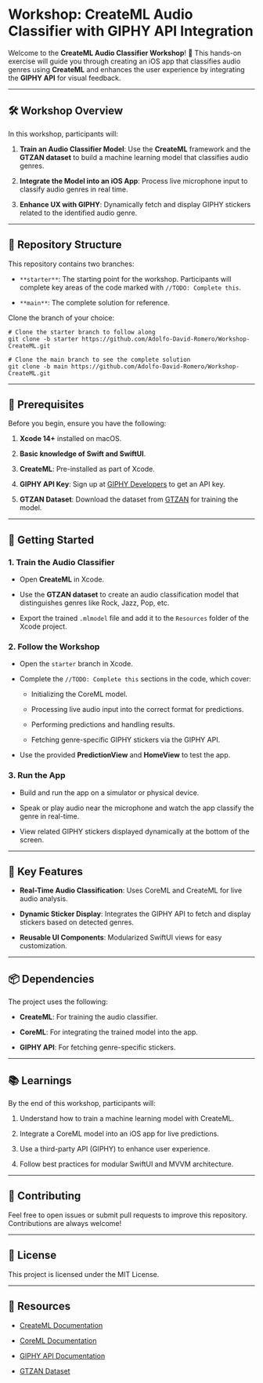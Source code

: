 Workshop: CreateML Audio Classifier with GIPHY API Integration
==============================================================

Welcome to the **CreateML Audio Classifier Workshop**! 🎵 This hands-on exercise will guide you through creating an iOS app that classifies audio genres using **CreateML** and enhances the user experience by integrating the **GIPHY API** for visual feedback.

* * * * *

🛠️ Workshop Overview
---------------------

In this workshop, participants will:

1.  **Train an Audio Classifier Model**: Use the **CreateML** framework and the **GTZAN dataset** to build a machine learning model that classifies audio genres.

2.  **Integrate the Model into an iOS App**: Process live microphone input to classify audio genres in real time.

3.  **Enhance UX with GIPHY**: Dynamically fetch and display GIPHY stickers related to the identified audio genre.

* * * * *

📂 Repository Structure
-----------------------

This repository contains two branches:

-   `**starter**`: The starting point for the workshop. Participants will complete key areas of the code marked with `//TODO: Complete this`.

-   `**main**`: The complete solution for reference.

Clone the branch of your choice:

```
# Clone the starter branch to follow along
git clone -b starter https://github.com/Adolfo-David-Romero/Workshop-CreateML.git

# Clone the main branch to see the complete solution
git clone -b main https://github.com/Adolfo-David-Romero/Workshop-CreateML.git
```

* * * * *

🧰 Prerequisites
----------------

Before you begin, ensure you have the following:

1.  **Xcode 14+** installed on macOS.

2.  **Basic knowledge of Swift and SwiftUI**.

3.  **CreateML**: Pre-installed as part of Xcode.

4.  **GIPHY API Key**: Sign up at [GIPHY Developers](https://developers.giphy.com/) to get an API key.

5.  **GTZAN Dataset**: Download the dataset from [GTZAN](https://www.kaggle.com/datasets/andradaolteanu/gtzan-dataset-music-genre-classification) for training the model.

* * * * *

🚀 Getting Started
------------------

### 1\. Train the Audio Classifier

-   Open **CreateML** in Xcode.

-   Use the **GTZAN dataset** to create an audio classification model that distinguishes genres like Rock, Jazz, Pop, etc.

-   Export the trained `.mlmodel` file and add it to the `Resources` folder of the Xcode project.

### 2\. Follow the Workshop

-   Open the `starter` branch in Xcode.

-   Complete the `//TODO: Complete this` sections in the code, which cover:

    -   Initializing the CoreML model.

    -   Processing live audio input into the correct format for predictions.

    -   Performing predictions and handling results.

    -   Fetching genre-specific GIPHY stickers via the GIPHY API.

-   Use the provided **PredictionView** and **HomeView** to test the app.

### 3\. Run the App

-   Build and run the app on a simulator or physical device.

-   Speak or play audio near the microphone and watch the app classify the genre in real-time.

-   View related GIPHY stickers displayed dynamically at the bottom of the screen.

* * * * *

🌟 Key Features
---------------

-   **Real-Time Audio Classification**: Uses CoreML and CreateML for live audio analysis.

-   **Dynamic Sticker Display**: Integrates the GIPHY API to fetch and display stickers based on detected genres.

-   **Reusable UI Components**: Modularized SwiftUI views for easy customization.

* * * * *

📦 Dependencies
---------------

The project uses the following:

-   **CreateML**: For training the audio classifier.

-   **CoreML**: For integrating the trained model into the app.

-   **GIPHY API**: For fetching genre-specific stickers.

* * * * *

📚 Learnings
------------

By the end of this workshop, participants will:

1.  Understand how to train a machine learning model with CreateML.

2.  Integrate a CoreML model into an iOS app for live predictions.

3.  Use a third-party API (GIPHY) to enhance user experience.

4.  Follow best practices for modular SwiftUI and MVVM architecture.

* * * * *

🤝 Contributing
---------------

Feel free to open issues or submit pull requests to improve this repository. Contributions are always welcome!

* * * * *

📝 License
----------

This project is licensed under the MIT License.

* * * * *

🔗 Resources
------------

-   [CreateML Documentation](https://developer.apple.com/documentation/createml/)

-   [CoreML Documentation](https://developer.apple.com/documentation/coreml/)

-   [GIPHY API Documentation](https://developers.giphy.com/)

-   [GTZAN Dataset](http://marsyas.info/downloads/datasets.html)
